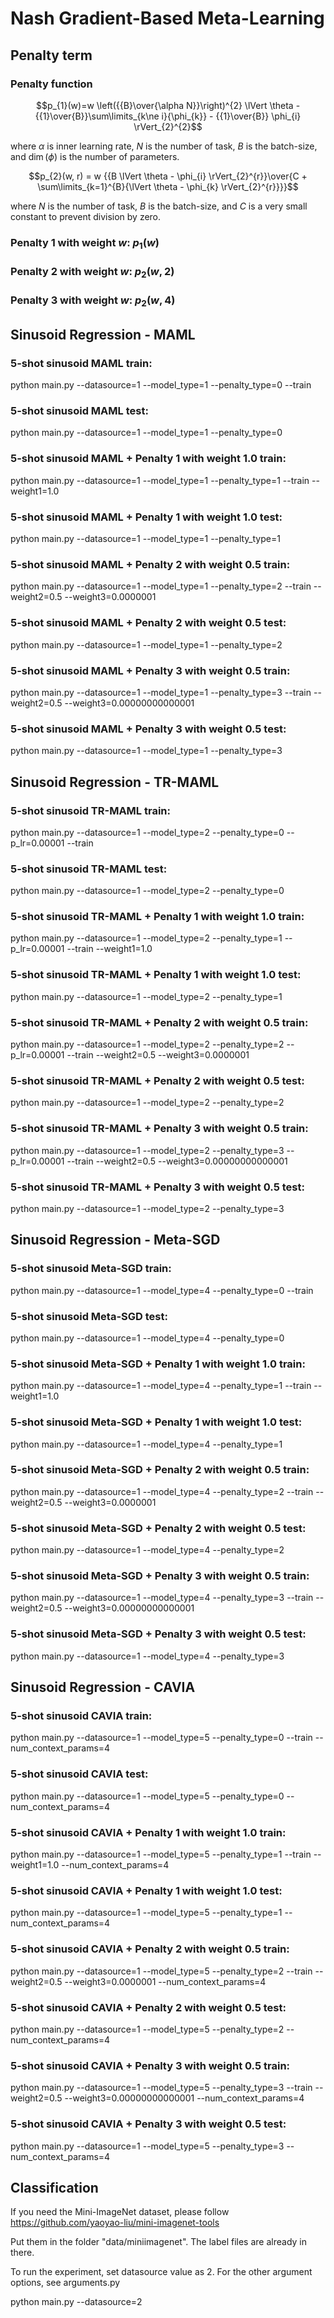 # Nash Gradient-Based Meta-Learning
## Penalty term
### Penalty function
$$p_{1}(w)=w \left({{B}\over{\alpha N}}\right)^{2} \lVert \theta - {{1}\over{B}}\sum\limits_{k\ne i}{\phi_{k}} - {{1}\over{B}} \phi_{i} \rVert_{2}^{2}$$

where $\alpha$ is inner learning rate, $N$ is the number of task, $B$ is the batch-size, and $\dim(\phi)$ is the number of parameters.

$$p_{2}(w, r) = w {{B \lVert \theta - \phi_{i} \rVert_{2}^{r}}\over{C + \sum\limits_{k=1}^{B}{\lVert \theta - \phi_{k} \rVert_{2}^{r}}}}$$

where $N$ is the number of task, $B$ is the batch-size, and $C$ is a very small constant to prevent division by zero.

### Penalty 1 with weight $w$: $p_{1}(w)$
### Penalty 2 with weight $w$: $p_{2}(w, 2)$
### Penalty 3 with weight $w$: $p_{2}(w, 4)$


## Sinusoid Regression - MAML
### 5-shot sinusoid MAML train:
python main.py --datasource=1 --model_type=1 --penalty_type=0 --train
### 5-shot sinusoid MAML test:
python main.py --datasource=1 --model_type=1 --penalty_type=0

### 5-shot sinusoid MAML + Penalty 1 with weight $1.0$ train:
python main.py --datasource=1 --model_type=1 --penalty_type=1 --train --weight1=1.0
### 5-shot sinusoid MAML + Penalty 1 with weight $1.0$ test:
python main.py --datasource=1 --model_type=1 --penalty_type=1

### 5-shot sinusoid MAML + Penalty 2 with weight $0.5$ train:
python main.py --datasource=1 --model_type=1 --penalty_type=2 --train --weight2=0.5 --weight3=0.0000001
### 5-shot sinusoid MAML + Penalty 2 with weight $0.5$ test:
python main.py --datasource=1 --model_type=1 --penalty_type=2

### 5-shot sinusoid MAML + Penalty 3 with weight $0.5$ train:
python main.py --datasource=1 --model_type=1 --penalty_type=3 --train --weight2=0.5 --weight3=0.00000000000001
### 5-shot sinusoid MAML + Penalty 3 with weight $0.5$ test:
python main.py --datasource=1 --model_type=1 --penalty_type=3


## Sinusoid Regression - TR-MAML
### 5-shot sinusoid TR-MAML train:
python main.py --datasource=1 --model_type=2 --penalty_type=0 --p_lr=0.00001 --train
### 5-shot sinusoid TR-MAML test:
python main.py --datasource=1 --model_type=2 --penalty_type=0

### 5-shot sinusoid TR-MAML + Penalty 1 with weight $1.0$ train:
python main.py --datasource=1 --model_type=2 --penalty_type=1 --p_lr=0.00001 --train --weight1=1.0
### 5-shot sinusoid TR-MAML + Penalty 1 with weight $1.0$ test:
python main.py --datasource=1 --model_type=2 --penalty_type=1

### 5-shot sinusoid TR-MAML + Penalty 2 with weight $0.5$ train:
python main.py --datasource=1 --model_type=2 --penalty_type=2 --p_lr=0.00001 --train --weight2=0.5 --weight3=0.0000001
### 5-shot sinusoid TR-MAML + Penalty 2 with weight $0.5$ test:
python main.py --datasource=1 --model_type=2 --penalty_type=2

### 5-shot sinusoid TR-MAML + Penalty 3 with weight $0.5$ train:
python main.py --datasource=1 --model_type=2 --penalty_type=3 --p_lr=0.00001 --train --weight2=0.5 --weight3=0.00000000000001
### 5-shot sinusoid TR-MAML + Penalty 3 with weight $0.5$ test:
python main.py --datasource=1 --model_type=2 --penalty_type=3


## Sinusoid Regression - Meta-SGD
### 5-shot sinusoid Meta-SGD train:
python main.py --datasource=1 --model_type=4 --penalty_type=0 --train
### 5-shot sinusoid Meta-SGD test:
python main.py --datasource=1 --model_type=4 --penalty_type=0

### 5-shot sinusoid Meta-SGD + Penalty 1 with weight $1.0$ train:
python main.py --datasource=1 --model_type=4 --penalty_type=1 --train --weight1=1.0
### 5-shot sinusoid Meta-SGD + Penalty 1 with weight $1.0$ test:
python main.py --datasource=1 --model_type=4 --penalty_type=1

### 5-shot sinusoid Meta-SGD + Penalty 2 with weight $0.5$ train:
python main.py --datasource=1 --model_type=4 --penalty_type=2 --train --weight2=0.5 --weight3=0.0000001
### 5-shot sinusoid Meta-SGD + Penalty 2 with weight $0.5$ test:
python main.py --datasource=1 --model_type=4 --penalty_type=2

### 5-shot sinusoid Meta-SGD + Penalty 3 with weight $0.5$ train:
python main.py --datasource=1 --model_type=4 --penalty_type=3 --train --weight2=0.5 --weight3=0.00000000000001
### 5-shot sinusoid Meta-SGD + Penalty 3 with weight $0.5$ test:
python main.py --datasource=1 --model_type=4 --penalty_type=3


## Sinusoid Regression - CAVIA
### 5-shot sinusoid CAVIA train:
python main.py --datasource=1 --model_type=5 --penalty_type=0 --train --num_context_params=4
### 5-shot sinusoid CAVIA test:
python main.py --datasource=1 --model_type=5 --penalty_type=0 --num_context_params=4

### 5-shot sinusoid CAVIA + Penalty 1 with weight $1.0$ train:
python main.py --datasource=1 --model_type=5 --penalty_type=1 --train --weight1=1.0 --num_context_params=4
### 5-shot sinusoid CAVIA + Penalty 1 with weight $1.0$ test:
python main.py --datasource=1 --model_type=5 --penalty_type=1 --num_context_params=4

### 5-shot sinusoid CAVIA + Penalty 2 with weight $0.5$ train:
python main.py --datasource=1 --model_type=5 --penalty_type=2 --train --weight2=0.5 --weight3=0.0000001 --num_context_params=4
### 5-shot sinusoid CAVIA + Penalty 2 with weight $0.5$ test:
python main.py --datasource=1 --model_type=5 --penalty_type=2 --num_context_params=4

### 5-shot sinusoid CAVIA + Penalty 3 with weight $0.5$ train:
python main.py --datasource=1 --model_type=5 --penalty_type=3 --train --weight2=0.5 --weight3=0.00000000000001 --num_context_params=4
### 5-shot sinusoid CAVIA + Penalty 3 with weight $0.5$ test:
python main.py --datasource=1 --model_type=5 --penalty_type=3 --num_context_params=4

## Classification
If you need the Mini-ImageNet dataset, please follow https://github.com/yaoyao-liu/mini-imagenet-tools

Put them in the folder "data/miniimagenet". The label files are already in there.

To run the experiment, set datasource value as 2. For the other argument options, see arguments.py

python main.py --datasource=2

